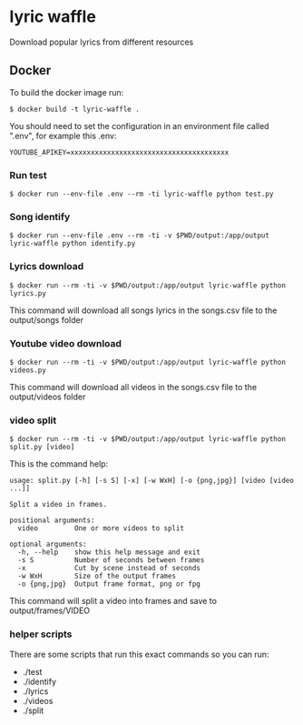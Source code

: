 # lyric waffle

Download popular lyrics from different resources

## Docker

To build the docker image run:

```
$ docker build -t lyric-waffle .
```

You should need to set the configuration in an environment file called ".env",
for example this .env:

```
YOUTUBE_APIKEY=xxxxxxxxxxxxxxxxxxxxxxxxxxxxxxxxxxxxxxx
```

### Run test

```
$ docker run --env-file .env --rm -ti lyric-waffle python test.py
```

### Song identify

```
$ docker run --env-file .env --rm -ti -v $PWD/output:/app/output lyric-waffle python identify.py
```

### Lyrics download

```
$ docker run --rm -ti -v $PWD/output:/app/output lyric-waffle python lyrics.py
```

This command will download all songs lyrics in the songs.csv file to the output/songs folder

### Youtube video download

```
$ docker run --rm -ti -v $PWD/output:/app/output lyric-waffle python videos.py
```

This command will download all videos in the songs.csv file to the output/videos folder

### video split

```
$ docker run --rm -ti -v $PWD/output:/app/output lyric-waffle python split.py [video]
```

This is the command help:

```
usage: split.py [-h] [-s S] [-x] [-w WxH] [-o {png,jpg}] [video [video ...]]

Split a video in frames.

positional arguments:
  video         One or more videos to split

optional arguments:
  -h, --help    show this help message and exit
  -s S          Number of seconds between frames
  -x            Cut by scene instead of seconds
  -w WxH        Size of the output frames
  -o {png,jpg}  Output frame format, png or fpg
```

This command will split a video into frames and save to output/frames/VIDEO

### helper scripts

There are some scripts that run this exact commands so you can run:

 * ./test
 * ./identify
 * ./lyrics
 * ./videos
 * ./split
